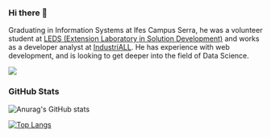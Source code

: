 ### Hi there 👋

<!--
**DaniloSI/danilosi** is a ✨ _special_ ✨ repository because its `README.md` (this file) appears on your GitHub profile.

Here are some ideas to get you started:

- 🔭 I’m currently working on ...
- 🌱 I’m currently learning ...
- 👯 I’m looking to collaborate on ...
- 🤔 I’m looking for help with ...
- 💬 Ask me about ...
- 📫 How to reach me: ...
- 😄 Pronouns: ...
- ⚡ Fun fact: ...
-->

Graduating in Information Systems at Ifes Campus Serra, he was a volunteer student at [LEDS (Extension Laboratory in Solution Development)](https://leds.serra.ifes.edu.br/) and works as a developer analyst at [IndustriALL](https://www.industriall.ai/). He has experience with web development, and is looking to get deeper into the field of Data Science.

<a href="https://www.linkedin.com/in/danilo-de-oliveira-28a024b2" target="_blank"><img src="https://img.shields.io/badge/LinkedIn-0077B5?style=for-the-badge&logo=linkedin&logoColor=white" /></a>

### GitHub Stats
![Anurag's GitHub stats](https://github-readme-stats.vercel.app/api?username=danilosi&show_icons=true&theme=gotham)

[![Top Langs](https://github-readme-stats.vercel.app/api/top-langs/?username=danilosi&theme=gotham&hide=jupyter%20notebook)](https://github.com/anuraghazra/github-readme-stats)
